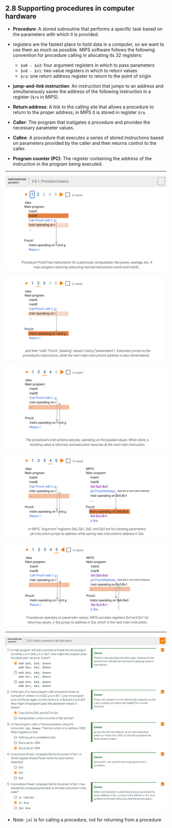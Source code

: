 ## 2.8 Supporting procedures in computer hardware

- **Procedure**: A stored subroutine that performs a specific task based on the parameters with 
  which it is provided.


- registers are the fastest place to hold data in a computer, so we want to use them as much as 
  possible. MIPS software follows the following convention for procedure calling in allocating its 
  32 registers:
  - `$a0 - $a3`: four argument registers in which to pass parameters
  - `$v0 - $v1`: two value registers in which to return values
  - `$ra`: one return address register to return to the point of origin


- **jump-and-link instruction**: An instruction that jumps to an address and simultaneously saves 
  the address of the following instruction in a register (`$ra` in MIPS).


- **Return address**: A link to the calling site that allows a procedure to return to the proper 
  address; in MIPS it is stored in register `$ra`.

- **Caller**: The program that instigates a procedure and provides the necessary parameter values.

- **Callee**: A procedure that executes a series of stored instructions based on parameters provided 
  by the caller and then returns control to the caller.

- **Program counter (PC)**: The register containing the address of the instruction in the program 
  being executed.

---

![](img/2020-09-19-11-32-58.png)

![](img/2020-09-19-11-34-40.png)

![](img/2020-09-19-11-35-32.png)

![](img/2020-09-19-11-36-33.png)

![](img/2020-09-19-11-37-12.png)

---

![](img/2020-09-19-11-50-49.png)

- Note: `jal` is for calling a procedure, not for returning from a procedure




